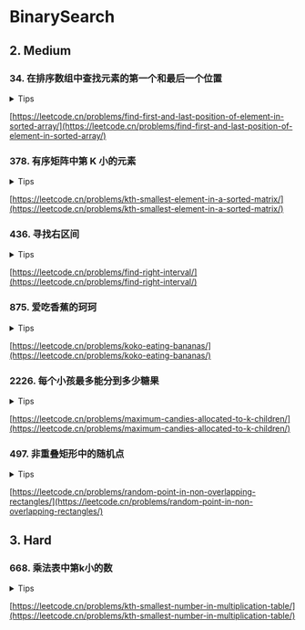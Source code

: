 # BinarySearch

## 2. Medium

### 34. 在排序数组中查找元素的第一个和最后一个位置

<details>
<summary>Tips</summary>

1. 蓝红二分查找
2. b站
3. [https://www.bilibili.com/video/BV1d54y1q7k7?spm_id_from=333.337.search-card.all.click](https://www.bilibili.com/video/BV1d54y1q7k7?spm_id_from=333.337.search-card.all.click)

</details>

[https://leetcode.cn/problems/find-first-and-last-position-of-element-in-sorted-array/](https://leetcode.cn/problems/find-first-and-last-position-of-element-in-sorted-array/)

### 378. 有序矩阵中第 K 小的元素

<details>
<summary>Tips</summary>

1. 是对值的数量做蓝红二分,不是下标
2. 为什么值二分的结果一定在数组里?
3. 因为返回时的结果是数组中第k小的结果
4. 如果不在数组里,那么第k小的是谁呢?

</details>

[https://leetcode.cn/problems/kth-smallest-element-in-a-sorted-matrix/](https://leetcode.cn/problems/kth-smallest-element-in-a-sorted-matrix/)

### 436. 寻找右区间

<details>
<summary>Tips</summary>

1. 对每个右区间二分搜索,找出>=有区间的最小的做区间,可能没有做区间
2. 可以用二维数组排序代替HashMap和List的存储

</details>

[https://leetcode.cn/problems/find-right-interval/](https://leetcode.cn/problems/find-right-interval/)

### 875. 爱吃香蕉的珂珂

<details>
<summary>Tips</summary>

1. 对值进行二分查找
2. 下界是1(一小时最少吃一根)-1,上界是堆的最大值+1
3. isBlue为吃香蕉速度为mid时所花时间>h,所以最终返回r

</details>

[https://leetcode.cn/problems/koko-eating-bananas/](https://leetcode.cn/problems/koko-eating-bananas/)

### 2226. 每个小孩最多能分到多少糖果

<details>
<summary>Tips</summary>

1. 对值进行二分查找
2. 下界为0(1-1),上界为平均值+1
3. isBlue:按照mid分的堆数>=k,也就是最大的堆数,返回l

</details>

[https://leetcode.cn/problems/maximum-candies-allocated-to-k-children/](https://leetcode.cn/problems/maximum-candies-allocated-to-k-children/)

### 497. 非重叠矩形中的随机点

<details>
<summary>Tips</summary>

1. 因为是等概率所以直接在rects随机不等的因为各矩形的面积不同
2. 所以要按照面积随机,然后二分找到矩形,再在矩形里随机

</details>


[https://leetcode.cn/problems/random-point-in-non-overlapping-rectangles/](https://leetcode.cn/problems/random-point-in-non-overlapping-rectangles/)

## 3. Hard

### 668. 乘法表中第k小的数

<details>
<summary>Tips</summary>

1. 和378题一样

</details>

[https://leetcode.cn/problems/kth-smallest-number-in-multiplication-table/](https://leetcode.cn/problems/kth-smallest-number-in-multiplication-table/)
